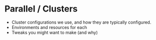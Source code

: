 # Parallel / Clusters

* Cluster configurations we use, and how they are typically configured.
* Environments and resources for each
* Tweaks you might want to make (and why)
